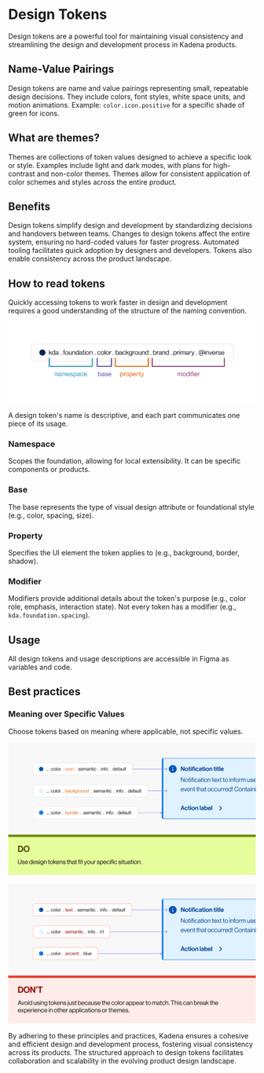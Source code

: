 # Design Tokens
Design tokens are a powerful tool for maintaining visual consistency and streamlining the design and development process in Kadena products.

## Name-Value Pairings
Design tokens are name and value pairings representing small, repeatable design decisions. They include colors, font styles, white space units, and motion animations. Example: `color.icon.positive` for a specific shade of green for icons.

## What are themes?
Themes are collections of token values designed to achieve a specific look or style. Examples include light and dark modes, with plans for high-contrast and non-color themes. Themes allow for consistent application of color schemes and styles across the entire product.

## Benefits
Design tokens simplify design and development by standardizing decisions and handovers between teams. Changes to design tokens affect the entire system, ensuring no hard-coded values for faster progress. Automated tooling facilitates quick adoption by designers and developers. Tokens also enable consistency across the product landscape.

## How to read tokens
Quickly accessing tokens to work faster in design and development requires a good understanding of the structure of the naming convention.

![Design Token Namespace](https://raw.githubusercontent.com/kadena-community/design-system/main/assets/images/doc/namespace.png)

A design token's name is descriptive, and each part communicates one piece of its usage.

### Namespace
Scopes the foundation, allowing for local extensibility. It can be specific components or products.

### Base
The base represents the type of visual design attribute or foundational style (e.g., color, spacing, size).

### Property
Specifies the UI element the token applies to (e.g., background, border, shadow).

### Modifier
Modifiers provide additional details about the token's purpose (e.g., color role, emphasis, interaction state). Not every token has a modifier (e.g., `kda.foundation.spacing`).

## Usage
All design tokens and usage descriptions are accessible in Figma as variables and code.

## Best practices

### Meaning over Specific Values
Choose tokens based on meaning where applicable, not specific values.

![Use design tokens that fit your specific situation.](https://raw.githubusercontent.com/kadena-community/design-system/main/assets/images/doc/do-meaning.png)

![Avoid using tokens just because the color appears to match. This can break the experience in other applications or themes.](https://raw.githubusercontent.com/kadena-community/design-system/main/assets/images/doc/dont-meaning.png)


By adhering to these principles and practices, Kadena ensures a cohesive and efficient design and development process, fostering visual consistency across its products. The structured approach to design tokens facilitates collaboration and scalability in the evolving product design landscape.